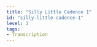 ```yaml
---
title: "Silly Little Cadence 1"
id: "silly-little-cadence-1"
level: 2
tags:
- Transcription
---
```

